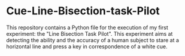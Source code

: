 # Cue-Line-Bisection-task-Pilot
This repository contains a Python file for the execution of my first experiment: the "Line Bisection Task Pilot". This experiment aims at detecting the ability and the accuracy of a human subject to stare at a horizontal line and press a key in correspondence of a white cue.
